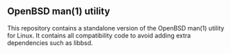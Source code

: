 ## OpenBSD man(1) utility

This repository contains a standalone version of the OpenBSD man(1) utility
for Linux. It contains all compatibility code to avoid adding extra dependencies
such as libbsd.

